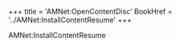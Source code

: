 +++
title = 'AMNet:OpenContentDisc'
BookHref = '../AMNet:InstallContentResume'
+++

AMNet:InstallContentResume
